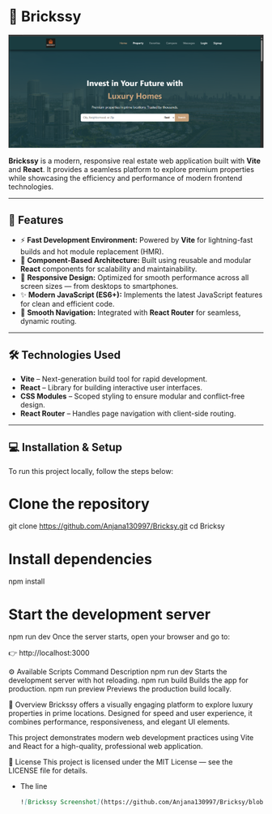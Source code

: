 # 🏡 Brickssy

![Brickssy Screenshot](./bricksy/src/assets/images/Screenshot%202025-10-16%20115259.png)



**Brickssy** is a modern, responsive real estate web application built with **Vite** and **React**. It provides a seamless platform to explore premium properties while showcasing the efficiency and performance of modern frontend technologies.

---

## 🚀 Features

- ⚡ **Fast Development Environment:** Powered by **Vite** for lightning-fast builds and hot module replacement (HMR).  
- 🧩 **Component-Based Architecture:** Built using reusable and modular **React** components for scalability and maintainability.  
- 📱 **Responsive Design:** Optimized for smooth performance across all screen sizes — from desktops to smartphones.  
- ✨ **Modern JavaScript (ES6+):** Implements the latest JavaScript features for clean and efficient code.  
- 🔀 **Smooth Navigation:** Integrated with **React Router** for seamless, dynamic routing.  

---

## 🛠️ Technologies Used

- **Vite** – Next-generation build tool for rapid development.  
- **React** – Library for building interactive user interfaces.  
- **CSS Modules** – Scoped styling to ensure modular and conflict-free design.  
- **React Router** – Handles page navigation with client-side routing.  

---

## 💻 Installation & Setup

To run this project locally, follow the steps below:

# Clone the repository
git clone https://github.com/Anjana130997/Bricksy.git
cd Bricksy

# Install dependencies
npm install

# Start the development server
npm run dev
Once the server starts, open your browser and go to:

👉 http://localhost:3000

⚙️ Available Scripts
Command	Description
npm run dev	Starts the development server with hot reloading.
npm run build	Builds the app for production.
npm run preview	Previews the production build locally.

🧠 Overview
Brickssy offers a visually engaging platform to explore luxury properties in prime locations. Designed for speed and user experience, it combines performance, responsiveness, and elegant UI elements.

This project demonstrates modern web development practices using Vite and React for a high-quality, professional web application.

📄 License
This project is licensed under the MIT License — see the LICENSE file for details.


- The line  
  ```markdown
  ![Brickssy Screenshot](https://github.com/Anjana130997/Bricksy/blob/master/Bricksy/Scre

